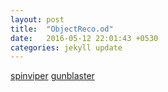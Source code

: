 ```yaml
---
layout: post
title:  "ObjectReco.od"
date:   2016-05-12 22:01:43 +0530
categories: jekyll update
---
```

[spinviper][od1]
[gunblaster][od2]


[od1]: [https://drive.google.com/open?id=1mITnA4oeqn7nyS-eQcyqBrC9M5p2eomZ]
[od2]: https://drive.google.com/open?id=1-32MNz-onVcCkxsY2i7-v7a19CfAWZaO
